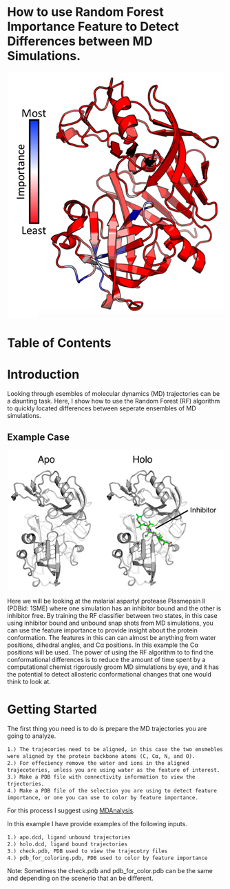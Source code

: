# How to use Random Forest Importance Feature to Detect Differences between MD Simulations. 

![](main.png)

# Table of Contents

# Introduction

Looking through esembles of molecular dynamics (MD) trajectories can be a daunting task.
Here, I show how to use the Random Forest (RF) algorithm to quickly located differences between seperate ensembles of MD simulations. 

## Example Case

![](apo_holo.png)

Here we will be looking at the malarial aspartyl protease Plasmepsin II (PDBid: 1SME) where one simulation has an inhibitor bound and the other is inhibitor free.
By training the RF classifier between two states, in this case using inhibitor bound and unbound snap shots from MD simulations, you can use the feature importance to provide insight about the protein conformation.
The features in this can can almost be anything from water positions, dihedral angles, and Cα positions.
In this example the Cα positions will be used. 
The power of using the RF algorithm to to find the conformational differences is to reduce the amount of time spent by a computational chemist rigorously groom MD simulations by eye, and it has the potential to detect allosteric conformational changes that one would think to look at. 

# Getting Started 

The first thing you need is to do is prepare the MD trajectories you are going to analyze. 
```
1.) The trajecories need to be aligned, in this case the two ensmebles were aligned by the protein backbone atoms (C, Cα, N, and O).
2.) For effeciency remove the water and ions in the aligned trajecoteries, unless you are using water as the feature of interest. 
3.) Make a PDB file with connectivity information to view the trjectories. 
4.) Make a PDB file of the selection you are using to detect feature importance, or one you can use to color by feature importance. 
```

For this process I suggest using [MDAnalysis](https://www.mdanalysis.org/).

In this example I have provide examples of the following inputs. 
```
1.) apo.dcd, ligand unbound trajectories 
2.) holo.dcd, ligand bound trajectories
3.) check.pdb, PDB used to view the trajecotry files
4.) pdb_for_coloring.pdb, PDB used to color by feature importance 
```
Note: Sometimes the check.pdb and pdb_for_color.pdb can be the same and depending on the scenerio that an be different.
